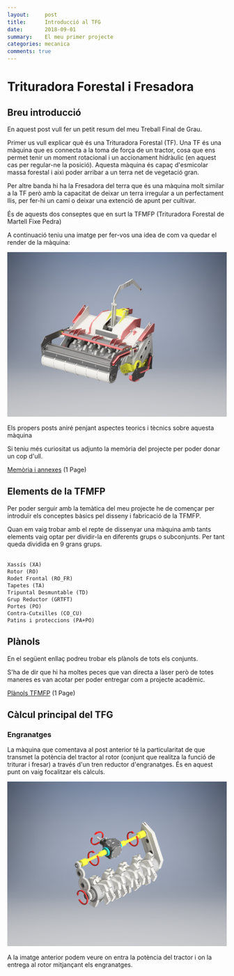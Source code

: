 ```yaml
---
layout:     post
title:      Introducció al TFG
date:       2018-09-01
summary:    El meu primer projecte
categories: mecanica
comments: true
---
```

# Trituradora Forestal i Fresadora

## Breu introducció

En aquest post vull fer un petit resum del meu Treball Final de Grau.

Primer us vull explicar què és una Trituradora Forestal (TF). Una TF és una
màquina que es connecta a la toma de força de un tractor, cosa que ens permet tenir
un moment rotacional i un accionament hidràulic (en aquest cas per regular-ne la posició).
Aquesta màquina és capaç d'esmicolar massa forestal i aixì poder arribar a un terra net
de vegetació gran.

Per altre banda hi ha la Fresadora del terra que és una màquina molt similar a la TF però
amb la capacitat de deixar un terra irregular a un perfectament llis, per fer-hi un
camí o deixar una extenció de apunt per cultivar.

És de aquests dos conseptes que en surt la TFMFP (Trituradora Forestal de
Martell Fixe Pedra)

A continuació teniu una imatge per fer-vos una idea de com va quedar el render de la màquina:

![TFMFP180_GLOBAL_43](/images/primer_post/TFMFP180_GLOBAL_43.jpg)

Els propers posts aniré penjant aspectes teorics i tècnics sobre aquesta màquina

Si teniu més curiositat us adjunto la memòria del projecte per poder donar un cop d'ull.

[Memòria i annexes](/files/DOC_1_MEMÒRIA_I_ANNEXOS.pdf) (1 Page)

## Elements de la TFMFP

Per poder serguir amb la temàtica del meu projecte he de començar
per introduïr els conceptes bàsics pel disseny i fabricació de
la TFMFP.

Quan em vaig trobar amb el repte de dissenyar una màquina amb tants elements vaig optar 
per dividir-la en diferents grups o subconjunts. Per tant queda dividida en 9 grans grups.

```

Xassís (XA)
Rotor (RO)
Rodet Frontal (RO_FR)
Tapetes (TA)
Tripuntal Desmuntable (TD)
Grup Reductor (GRTFT)
Portes (PO)
Contra-Cutxilles (CO_CU)
Patins i proteccions (PA+PO)

```

## Plànols 

En el següent enllaç podreu trobar els plànols de tots els conjunts.

S'ha de dir que hi ha moltes peces que van directa a làser però de totes maneres es 
van acotar per poder entregar com a projecte acadèmic.

[Plànols TFMFP](/files/DOC_2_PLÀNOLS_TFMFP180.pdf) (1 Page)

## Càlcul principal del TFG

### Engranatges

La màquina que comentava al post anterior té la particularitat de que transmet
la potència del tractor al rotor (conjunt que realitza la funció de triturar i fresar)
a través d'un tren reductor d'engranatges. És en aquest punt on vaig focalitzar 
els càlculs.

![Principi de funcionament](/images/TFMFP180_GLOBAL_37.png)

A la imatge anterior podem veure on entra la potència del tractor i on la entrega al 
rotor mitjançant els engranatges.


